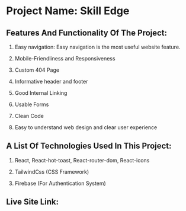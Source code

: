 # Project Name: Skill Edge


## Features And Functionality Of The Project:

1. Easy navigation: Easy navigation is the most useful website feature.

2. Mobile-Friendliness and Responsiveness

3. Custom 404 Page

4. Informative header and footer

5. Good Internal Linking

6. Usable Forms

7. Clean Code

8. Easy to understand web design and clear user experience


## A List Of Technologies Used In This Project:

1. React, React-hot-toast, React-router-dom, React-icons

2. TailwindCss (CSS Framework)

3. Firebase (For Authentication System)


## Live Site Link: